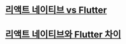 # [리액트 네이티브 vs Flutter](https://www.youtube.com/watch?v=hHpA99botqs&list=PL7jH19IHhOLMu8dpjb2A6O7BYYlO2gJbN&index=82)
# [리액트 네이티브와 Flutter 차이](https://www.youtube.com/watch?v=siow15Yn8r8&list=PL7jH19IHhOLMu8dpjb2A6O7BYYlO2gJbN&index=70)
